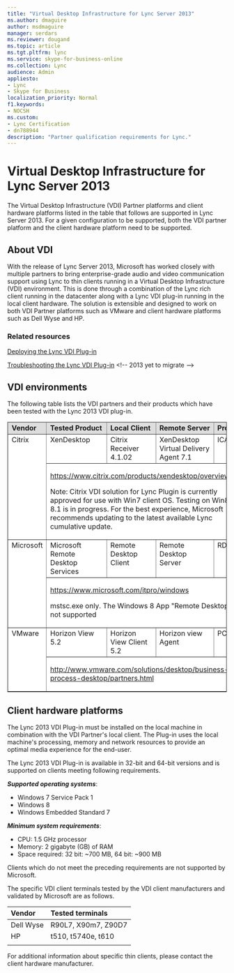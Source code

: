 ```yaml
---
title: "Virtual Desktop Infrastructure for Lync Server 2013"
ms.author: dmaguire
author: msdmaguire
manager: serdars
ms.reviewer: dougand
ms.topic: article
ms.tgt.pltfrm: lync
ms.service: skype-for-business-online
ms.collection: Lync
audience: Admin
appliesto:
- Lync
- Skype for Business
localization_priority: Normal
f1.keywords:
- NOCSH
ms.custom:
- Lync Certification
- dn788944
description: "Partner qualification requirements for Lync."
---
```


# Virtual Desktop Infrastructure for Lync Server 2013

The Virtual Desktop Infrastructure (VDI) Partner platforms and client hardware platforms listed in the table that follows are supported in Lync Server 2013. For a given configuration to be supported, both the VDI partner platform and the client hardware platform need to be supported.

## About VDI

With the release of Lync Server 2013, Microsoft has worked closely with multiple partners to bring enterprise-grade audio and video communication support using Lync to thin clients running in a Virtual Desktop Infrastructure (VDI) environment. This is done through a combination of the Lync rich client running in the datacenter along with a Lync VDI plug-in running in the local client hardware. The solution is extensible and designed to work on both VDI Partner platforms such as VMware and client hardware platforms such as Dell Wyse and HP.

### Related resources

[Deploying the Lync VDI Plug-in](https://docs.microsoft.com/skypeforbusiness/deploy/deploy-clients/deploy-the-lync-vdi-plug-in)

[Troubleshooting the Lync VDI Plug-in](https://technet.microsoft.com/library/jj204713(v=ocs.15)) <!-- 2013 yet to migrate -->

## VDI environments
The following table lists the VDI partners and their products which have been tested with the Lync 2013 VDI plug-in. 

<table border="1" cellpadding="0" cellspacing="0" class="grid" style="border-collapse:collapse;background-color:white;" width="100%" xmlns="http://www.w3.org/1999/xhtml">
	<colgroup>
		<col width="72" />
		<col width="264" />
		<col width="240" />
		<col width="236" />
		<col />
	</colgroup>
	<thead>
		<tr bgcolor="#DEDEDE">
			<td valign="top"><strong>Vendor</strong></td>
			<td valign="top"><strong>Tested Product</strong></td>
			<td valign="top"><strong>Local Client</strong></td>
			<td valign="top"><strong>Remote Server</strong></td>
			<td valign="top"><strong>Protocol</strong></td>
		</tr>
	</thead>
	<tbody>
		<tr>
			<td rowspan="2" valign="top">Citrix</td>
			<td valign="top">XenDesktop</td>
			<td valign="top">Citrix Receiver 4.1.02</td>
			<td valign="top">XenDesktop Virtual Delivery Agent 7.1</td>
			<td valign="top">ICA</td>
		</tr>
		<tr>
			<td colspan="4" valign="top">
				<p><a href="https://www.citrix.com/products/xendesktop/overview.html" title="https://www.citrix.com/products/xendesktop/overview.html">https://www.citrix.com/products/xendesktop/overview.html</a></p>
				<p>Note: Citrix VDI solution for Lync Plugin is currently approved for use with Win7 client OS. Testing on Win8 and 8.1 is in progress. For the best experience, Microsoft recommends updating to the latest available Lync cumulative update.</p>
			</td>
		</tr>
		<tr>
			<td rowspan="2" valign="top">Microsoft</td>
			<td valign="top">Microsoft Remote Desktop Services</td>
            <td valign="top">Remote Desktop Client<em></td>
			<td valign="top">Remote Desktop Server</td>
			<td valign="top">RDP</td>
		</tr>
		<tr>
			<td colspan="4" valign="top">
				<p><a href="https://www.microsoft.com/itpro/windows">https://www.microsoft.com/itpro/windows</a></p>
                <p></em> mstsc.exe only.  The Windows 8 App &quot;Remote Desktop&quot; is not supported</p>
			</td>
		</tr>
		<tr>
			<td rowspan="2" valign="top">VMware</td>
			<td valign="top">Horizon View 5.2</td>
			<td valign="top">Horizon View Client 5.2</td>
			<td valign="top">Horizon view Agent</td>
			<td valign="top">PCOIP</td>
		</tr>
		<tr>
			<td colspan="4" valign="top">
				<p><a href="http://www.vmware.com/solutions/desktop/business-process-desktop/partners.html" title="http://www.vmware.com/solutions/desktop/business-process-desktop/partners.html">http://www.vmware.com/solutions/desktop/business-process-desktop/partners.html</a></p>
							</td>
		</tr>
	</tbody>
</table>



## Client hardware platforms

The Lync 2013 VDI Plug-in must be installed on the local machine in combination with the VDI Partner's local client. The Plug-in uses the local machine's processing, memory and network resources to provide an optimal media experience for the end-user. 

The Lync 2013 VDI Plug-in is available in 32-bit and 64-bit versions and is supported on clients meeting following requirements.

***Supported operating systems***:

- Windows 7 Service Pack 1
- Windows 8
- Windows Embedded Standard 7

***Minimum system requirements***:

- CPU: 1.5 GHz processor
- Memory: 2 gigabyte (GB) of RAM
- Space required: 32 bit: ~700 MB, 64 bit: ~900 MB

Clients which do not meet the preceding requirements are not supported by Microsoft.

The specific VDI client terminals tested by the VDI client manufacturers and validated by Microsoft are as follows. 

|Vendor | Tested terminals |
|:---------|:---------|
|Dell Wyse|  R90L7, X90m7, Z90D7 |
|HP     |  t510, t5740e, t610 |
|      |         |



For additional information about specific thin clients, please contact the client hardware manufacturer.
